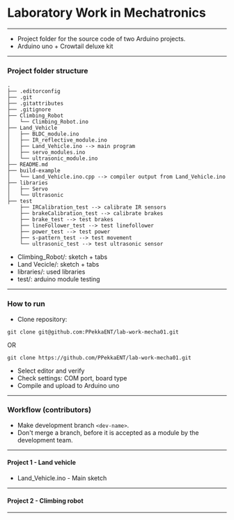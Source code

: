 # Laboratory Work in Mechatronics
-----
- Project folder for the source code of two Arduino projects.<br>
- Arduino uno + Crowtail deluxe kit
-----
### Project folder structure
```
.
├── .editorconfig
├── .git
├── .gitattributes
├── .gitignore
├── Climbing_Robot
│   └── Climbing_Robot.ino
├── Land_Vehicle
│   ├── BLDC_module.ino
│   ├── IR_reflective_module.ino
│   ├── Land_Vehicle.ino --> main program
│   ├── servo_modules.ino
│   └── ultrasonic_module.ino
├── README.md
├── build-example
│   └── Land_Vehicle.ino.cpp --> compiler output from Land_Vehicle.ino
├── libraries
│   ├── Servo
│   └── Ultrasonic
├── test
    ├── IRCalibration_test --> calibrate IR sensors
    ├── brakeCalibration_test --> calibrate brakes
    ├── brake_test --> test brakes
    ├── lineFollower_test --> test linefollower
    ├── power_test --> test power
    ├── s-pattern_test --> test movement
    └── ultrasonic_test --> test ultrasonic sensor

```
- Climbing_Robot/: sketch + tabs
- Land Vecicle/: sketch + tabs
- libraries/: used libraries
- test/: arduino module testing 
-----
### How to run
- Clone repository:
```
git clone git@github.com:PPekkaENT/lab-work-mecha01.git
```
OR
```
git clone https://github.com/PPekkaENT/lab-work-mecha01.git
```
- Select editor and verify
- Check settings: COM port, board type
- Compile and upload to Arduino uno
-----
### Workflow (contributors)
- Make development branch ```<dev-name>```.
- Don't merge a branch, before it is accepted as a module by the development team. 
-----
#### Project 1 - Land vehicle
- Land_Vehicle.ino - Main sketch
-----
#### Project 2 - Climbing robot
-----
